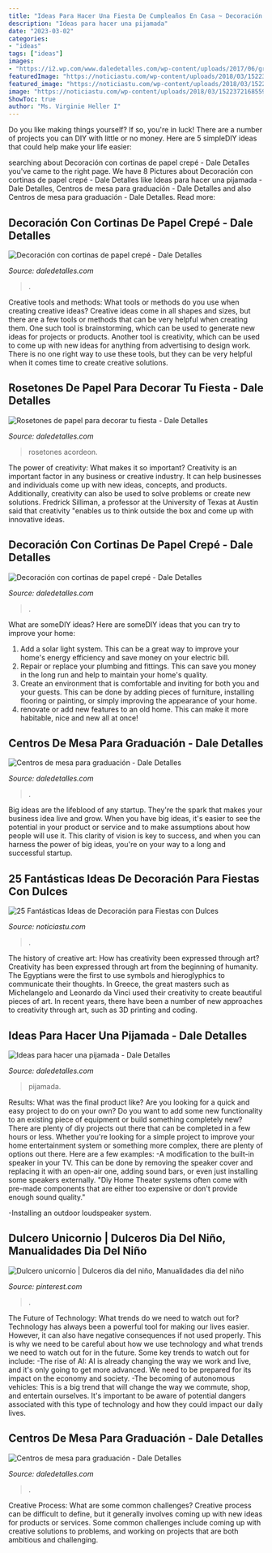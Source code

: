 ```yaml
---
title: "Ideas Para Hacer Una Fiesta De Cumpleaños En Casa ~ Decoración Con Cortinas De Papel Crepé"
description: "Ideas para hacer una pijamada"
date: "2023-03-02"
categories:
- "ideas"
tags: ["ideas"]
images:
- "https://i2.wp.com/www.daledetalles.com/wp-content/uploads/2017/06/graduacion-centros-de-mesa6.jpg?resize=564%2C449"
featuredImage: "https://noticiastu.com/wp-content/uploads/2018/03/1522372168559.jpg"
featured_image: "https://noticiastu.com/wp-content/uploads/2018/03/1522372168559.jpg"
image: "https://noticiastu.com/wp-content/uploads/2018/03/1522372168559.jpg"
ShowToc: true
author: "Ms. Virginie Heller I"
---
```



Do you like making things yourself? If so, you're in luck! There are a number of projects you can DIY with little or no money. Here are 5 simpleDIY ideas that could help make your life easier: 

	

		
searching about Decoración con cortinas de papel crepé - Dale Detalles you've came to the right page. We have 8 Pictures about Decoración con cortinas de papel crepé - Dale Detalles like Ideas para hacer una pijamada - Dale Detalles, Centros de mesa para graduación - Dale Detalles and also Centros de mesa para graduación - Dale Detalles. Read more:
		
    
## Decoración Con Cortinas De Papel Crepé - Dale Detalles

<img loading=lazy src="https://i0.wp.com/www.daledetalles.com/wp-content/uploads/2016/08/decoracion-con-papel-creppe11.jpg?resize=564%2C754" onerror="this.onerror=null;this.src='https://tse2.mm.bing.net/th?id=OIP.73AYR7cC5FNpTyb599bt2AHaJ5&amp;pid=15.1';" alt="Decoración con cortinas de papel crepé - Dale Detalles">

_Source: daledetalles.com_

>. 

	

Creative tools and methods: What tools or methods do you use when creating creative ideas?
Creative ideas come in all shapes and sizes, but there are a few tools or methods that can be very helpful when creating them. One such tool is brainstorming, which can be used to generate new ideas for projects or products. Another tool is creativity, which can be used to come up with new ideas for anything from advertising to design work. There is no one right way to use these tools, but they can be very helpful when it comes time to create creative solutions.

    
## Rosetones De Papel Para Decorar Tu Fiesta - Dale Detalles

<img loading=lazy src="https://i1.wp.com/www.daledetalles.com/wp-content/uploads/2017/02/flor-acordeon-o-roseton13.jpg" onerror="this.onerror=null;this.src='https://tse4.mm.bing.net/th?id=OIP.325q-LtAU7ZI-mZvNrVc8QHaJ4&amp;pid=15.1';" alt="Rosetones de papel para decorar tu fiesta - Dale Detalles">

_Source: daledetalles.com_

>rosetones acordeon. 

	

The power of creativity: What makes it so important?
Creativity is an important factor in any business or creative industry. It can help businesses and individuals come up with new ideas, concepts, and products. Additionally, creativity can also be used to solve problems or create new solutions. Fredrick Silliman, a professor at the University of Texas at Austin said that creativity "enables us to think outside the box and come up with innovative ideas.

    
## Decoración Con Cortinas De Papel Crepé - Dale Detalles

<img loading=lazy src="https://i0.wp.com/www.daledetalles.com/wp-content/uploads/2016/08/decoracion-con-papel-creppe9.jpg?resize=564%2C752" onerror="this.onerror=null;this.src='https://tse3.mm.bing.net/th?id=OIP.picpXl-tqYDqsAutuWGWxQHaJ4&amp;pid=15.1';" alt="Decoración con cortinas de papel crepé - Dale Detalles">

_Source: daledetalles.com_

>. 

	

What are someDIY ideas?
Here are someDIY ideas that you can try to improve your home:
1. Add a solar light system. This can be a great way to improve your home's energy efficiency and save money on your electric bill.
2. Repair or replace your plumbing and fittings. This can save you money in the long run and help to maintain your home's quality.
3. Create an environment that is comfortable and inviting for both you and your guests. This can be done by adding pieces of furniture, installing flooring or painting, or simply improving the appearance of your home.
4. renovate or add new features to an old home. This can make it more habitable, nice and new all at once!

    
## Centros De Mesa Para Graduación - Dale Detalles

<img loading=lazy src="https://i2.wp.com/www.daledetalles.com/wp-content/uploads/2017/06/graduacion-centros-de-mesa6.jpg?resize=564%2C449" onerror="this.onerror=null;this.src='https://tse1.mm.bing.net/th?id=OIP.OIbv4apQ_cBPUpLIH261kQHaF5&amp;pid=15.1';" alt="Centros de mesa para graduación - Dale Detalles">

_Source: daledetalles.com_

>. 

	

Big ideas are the lifeblood of any startup. They're the spark that makes your business idea live and grow. When you have big ideas, it's easier to see the potential in your product or service and to make assumptions about how people will use it. This clarity of vision is key to success, and when you can harness the power of big ideas, you're on your way to a long and successful startup.

    
## 25 Fantásticas Ideas De Decoración Para Fiestas Con Dulces

<img loading=lazy src="https://noticiastu.com/wp-content/uploads/2018/03/1522372168559.jpg" onerror="this.onerror=null;this.src='https://tse2.mm.bing.net/th?id=OIP.aCGIe8rijSmDH7y0vESJbAHaJ4&amp;pid=15.1';" alt="25 Fantásticas Ideas de Decoración para Fiestas con Dulces">

_Source: noticiastu.com_

>. 

	

The history of creative art: How has creativity been expressed through art?
Creativity has been expressed through art from the beginning of humanity. The Egyptians were the first to use symbols and hieroglyphics to communicate their thoughts. In Greece, the great masters such as Michelangelo and Leonardo da Vinci used their creativity to create beautiful pieces of art. In recent years, there have been a number of new approaches to creativity through art, such as 3D printing and coding.

    
## Ideas Para Hacer Una Pijamada - Dale Detalles

<img loading=lazy src="https://i2.wp.com/www.daledetalles.com/wp-content/uploads/2016/02/1-10.jpg" onerror="this.onerror=null;this.src='https://tse3.mm.bing.net/th?id=OIP.T9b_gFNttdO2kSe7yXaIlAHaKI&amp;pid=15.1';" alt="Ideas para hacer una pijamada - Dale Detalles">

_Source: daledetalles.com_

>pijamada. 

	

Results: What was the final product like?
Are you looking for a quick and easy project to do on your own? Do you want to add some new functionality to an existing piece of equipment or build something completely new? There are plenty of diy projects out there that can be completed in a few hours or less. Whether you're looking for a simple project to improve your home entertainment system or something more complex, there are plenty of options out there. Here are a few examples: 
-A modification to the built-in speaker in your TV. This can be done by removing the speaker cover and replacing it with an open-air one, adding sound bars, or even just installing some speakers externally.
"Diy Home Theater systems often come with pre-made components that are either too expensive or don't provide enough sound quality."

-Installing an outdoor loudspeaker system.

    
## Dulcero Unicornio | Dulceros Dia Del Niño, Manualidades Dia Del Niño

<img loading=lazy src="https://i.pinimg.com/736x/df/d8/f8/dfd8f8d0e7bf69e7ce7c000015c7654e.jpg" onerror="this.onerror=null;this.src='https://tse2.mm.bing.net/th?id=OIP.NrB1AJQXsXi4q0B1ddyyowHaJ3&amp;pid=15.1';" alt="Dulcero unicornio | Dulceros dia del niño, Manualidades dia del niño">

_Source: pinterest.com_

>. 

	

The Future of Technology: What trends do we need to watch out for?
Technology has always been a powerful tool for making our lives easier. However, it can also have negative consequences if not used properly. This is why we need to be careful about how we use technology and what trends we need to watch out for in the future. Some key trends to watch out for include: 
-The rise of AI: AI is already changing the way we work and live, and it's only going to get more advanced. We need to be prepared for its impact on the economy and society. 
-The becoming of autonomous vehicles: This is a big trend that will change the way we commute, shop, and entertain ourselves. It's important to be aware of potential dangers associated with this type of technology and how they could impact our daily lives.

    
## Centros De Mesa Para Graduación - Dale Detalles

<img loading=lazy src="https://i2.wp.com/www.daledetalles.com/wp-content/uploads/2017/06/graduacion-centros-de-mesa11.jpg?resize=564,564" onerror="this.onerror=null;this.src='https://tse4.mm.bing.net/th?id=OIP.6Hgzfw1d5eJgbH5CS-AApgHaHa&amp;pid=15.1';" alt="Centros de mesa para graduación - Dale Detalles">

_Source: daledetalles.com_

>. 

	

Creative Process: What are some common challenges?
Creative process can be difficult to define, but it generally involves coming up with new ideas for products or services. Some common challenges include coming up with creative solutions to problems, and working on projects that are both ambitious and challenging.

